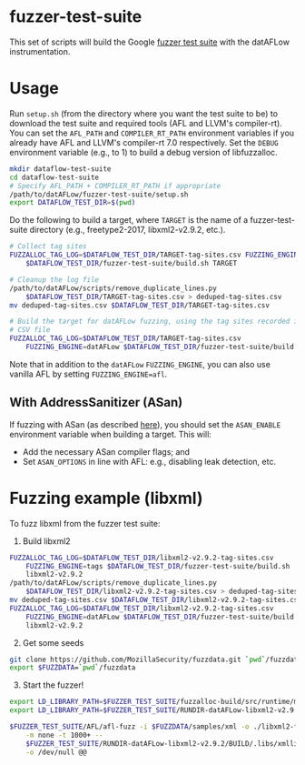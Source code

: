 # fuzzer-test-suite

This set of scripts will build the Google
[fuzzer test suite](https://github.com/google/fuzzer-test-suite) with the
datAFLow instrumentation.

# Usage

Run `setup.sh` (from the directory where you want the test suite to be) to
download the test suite and required tools (AFL and LLVM's
compiler-rt). You can set the `AFL_PATH` and `COMPILER_RT_PATH` environment
variables if you already have AFL and LLVM's compiler-rt 7.0 respectively. Set
the `DEBUG` environment variable (e.g., to 1) to build a debug version of
libfuzzalloc.

```bash
mkdir dataflow-test-suite
cd dataflow-test-suite
# Specify AFL_PATH + COMPILER_RT_PATH if appropriate
/path/to/datAFLow/fuzzer-test-suite/setup.sh
export DATAFLOW_TEST_DIR=$(pwd)
```

Do the following to build a target, where `TARGET` is the name of a
fuzzer-test-suite directory (e.g., freetype2-2017, libxml2-v2.9.2, etc.).

```bash
# Collect tag sites
FUZZALLOC_TAG_LOG=$DATAFLOW_TEST_DIR/TARGET-tag-sites.csv FUZZING_ENGINE=tags  \
    $DATAFLOW_TEST_DIR/fuzzer-test-suite/build.sh TARGET

# Cleanup the log file
/path/to/datAFLow/scripts/remove_duplicate_lines.py                            \
    $DATAFLOW_TEST_DIR/TARGET-tag-sites.csv > deduped-tag-sites.csv
mv deduped-tag-sites.csv $DATAFLOW_TEST_DIR/TARGET-tag-sites.csv

# Build the target for datAFLow fuzzing, using the tag sites recorded in the
# CSV file
FUZZALLOC_TAG_LOG=$DATAFLOW_TEST_DIR/TARGET-tag-sites.csv                      \
    FUZZING_ENGINE=datAFLow $DATAFLOW_TEST_DIR/fuzzer-test-suite/build.sh TARGET
```

Note that in addition to the `datAFLow` `FUZZING_ENGINE`, you can also use
vanilla AFL by setting `FUZZING_ENGINE=afl`.

## With AddressSanitizer (ASan)

If fuzzing with ASan (as described
[here](https://github.com/HexHive/datAFLow/tree/master/fuzzalloc#with-addresssanitizer-asan)),
you should set the `ASAN_ENABLE` environment variable when building a target.
This will:

 * Add the necessary ASan compiler flags; and
 * Set `ASAN_OPTIONS` in line with AFL: e.g., disabling leak detection, etc.

# Fuzzing example (libxml)

To fuzz libxml from the fuzzer test suite:

1. Build libxml2

```bash
FUZZALLOC_TAG_LOG=$DATAFLOW_TEST_DIR/libxml2-v2.9.2-tag-sites.csv              \
    FUZZING_ENGINE=tags $DATAFLOW_TEST_DIR/fuzzer-test-suite/build.sh          \
    libxml2-v2.9.2
/path/to/datAFLow/scripts/remove_duplicate_lines.py                            \
    $DATAFLOW_TEST_DIR/libxml2-v2.9.2-tag-sites.csv > deduped-tag-sites.csv
mv deduped-tag-sites.csv $DATAFLOW_TEST_DIR/libxml2-v2.9.2-tag-sites.csv
FUZZALLOC_TAG_LOG=$DATAFLOW_TEST_DIR/libxml2-v2.9.2-tag-sites.csv              \
    FUZZING_ENGINE=datAFLow $DATAFLOW_TEST_DIR/fuzzer-test-suite/build.sh      \
    libxml2-v2.9.2
```

2. Get some seeds

```bash
git clone https://github.com/MozillaSecurity/fuzzdata.git `pwd`/fuzzdata
export $FUZZDATA=`pwd`/fuzzdata
```

3. Start the fuzzer!

```bash
export LD_LIBRARY_PATH=$FUZZER_TEST_SUITE/fuzzalloc-build/src/runtime/malloc:$LD_LIBRARY_PATH
export LD_LIBRARY_PATH=$FUZZER_TEST_SUITE/RUNDIR-datAFLow-libxml2-v2.9.2/BUILD/.libs/:$LD_LIBRARY_PATH

$FUZZER_TEST_SUITE/AFL/afl-fuzz -i $FUZZDATA/samples/xml -o ./libxml2-fuzz-out \
    -m none -t 1000+ --                                                        \
    $FUZZER_TEST_SUITE/RUNDIR-datAFLow-libxml2-v2.9.2/BUILD/.libs/xmllint      \
    -o /dev/null @@
```
